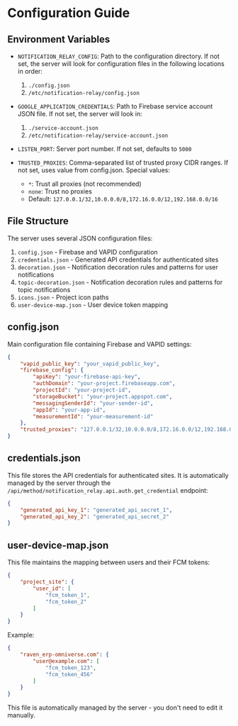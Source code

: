 # Configuration Guide

## Environment Variables

- `NOTIFICATION_RELAY_CONFIG`: Path to the configuration directory. If not set, the server will look for configuration files in the following locations in order:
  1. `./config.json`
  2. `/etc/notification-relay/config.json`

- `GOOGLE_APPLICATION_CREDENTIALS`: Path to Firebase service account JSON file. If not set, the server will look in:
  1. `./service-account.json`
  2. `/etc/notification-relay/service-account.json`

- `LISTEN_PORT`: Server port number. If not set, defaults to `5000`

- `TRUSTED_PROXIES`: Comma-separated list of trusted proxy CIDR ranges. If not set, uses value from config.json. Special values:
  - `*`: Trust all proxies (not recommended)
  - `none`: Trust no proxies
  - Default: `127.0.0.1/32,10.0.0.0/8,172.16.0.0/12,192.168.0.0/16`

## File Structure
The server uses several JSON configuration files:

1. `config.json` - Firebase and VAPID configuration
2. `credentials.json` - Generated API credentials for authenticated sites
3. `decoration.json` - Notification decoration rules and patterns for user notifications
4. `topic-decoration.json` - Notification decoration rules and patterns for topic notifications
5. `icons.json` - Project icon paths
6. `user-device-map.json` - User device token mapping

## config.json
Main configuration file containing Firebase and VAPID settings:

```json
{
    "vapid_public_key": "your_vapid_public_key",
    "firebase_config": {
        "apiKey": "your-firebase-api-key",
        "authDomain": "your-project.firebaseapp.com",
        "projectId": "your-project-id",
        "storageBucket": "your-project.appspot.com",
        "messagingSenderId": "your-sender-id",
        "appId": "your-app-id",
        "measurementId": "your-measurement-id"
    },
    "trusted_proxies": "127.0.0.1/32,10.0.0.0/8,172.16.0.0/12,192.168.0.0/16"
}
```

## credentials.json

This file stores the API credentials for authenticated sites. It is automatically managed by the server through the `/api/method/notification_relay.api.auth.get_credential` endpoint:

```json
{
    "generated_api_key_1": "generated_api_secret_1",
    "generated_api_key_2": "generated_api_secret_2"
}
```

## user-device-map.json

This file maintains the mapping between users and their FCM tokens:

```json
{
    "project_site": {
        "user_id": [
            "fcm_token_1",
            "fcm_token_2"
        ]
    }
}
```

Example:
```json
{
    "raven_erp-omniverse.com": {
        "user@example.com": [
            "fcm_token_123",
            "fcm_token_456"
        ]
    }
}
```

This file is automatically managed by the server - you don't need to edit it manually.
